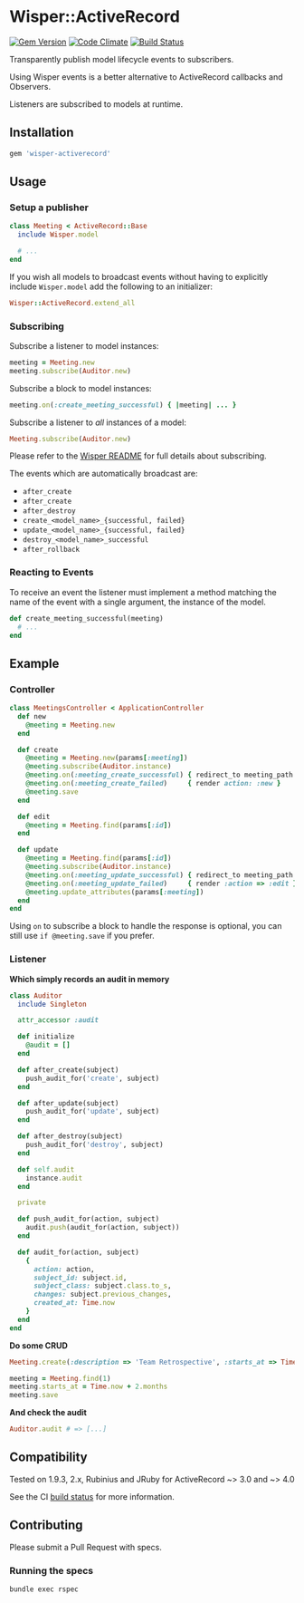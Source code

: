 # Wisper::ActiveRecord

[![Gem Version](https://badge.fury.io/rb/wisper-activerecord.png)](http://badge.fury.io/rb/wisper-activerecord)
[![Code Climate](https://codeclimate.com/github/krisleech/wisper-activerecord.png)](https://codeclimate.com/github/krisleech/wisper-activerecord)
[![Build Status](https://travis-ci.org/krisleech/wisper-activerecord.png?branch=master)](https://travis-ci.org/krisleech/wisper-activerecord)

Transparently publish model lifecycle events to subscribers.

Using Wisper events is a better alternative to ActiveRecord callbacks and Observers.

Listeners are subscribed to models at runtime.

## Installation

```ruby
gem 'wisper-activerecord'
```

## Usage

### Setup a publisher

```ruby
class Meeting < ActiveRecord::Base
  include Wisper.model

  # ...
end
```

If you wish all models to broadcast events without having to explicitly include
`Wisper.model` add the following to an initializer:

```ruby
Wisper::ActiveRecord.extend_all
```

### Subscribing

Subscribe a listener to model instances:

```ruby
meeting = Meeting.new
meeting.subscribe(Auditor.new)
```

Subscribe a block to model instances:

```ruby
meeting.on(:create_meeting_successful) { |meeting| ... }
```

Subscribe a listener to _all_ instances of a model:

```ruby
Meeting.subscribe(Auditor.new)
```

Please refer to the [Wisper README](https://github.com/krisleech/wisper) for full details about subscribing.

The events which are automatically broadcast are:

* `after_create`
* `after_create`
* `after_destroy`
* `create_<model_name>_{successful, failed}`
* `update_<model_name>_{successful, failed}`
* `destroy_<model_name>_successful`
* `after_rollback`

### Reacting to Events

To receive an event the listener must implement a method matching the name of
the event with a single argument, the instance of the model.

```ruby
def create_meeting_successful(meeting)
  # ...
end
```

## Example

### Controller

```ruby
class MeetingsController < ApplicationController
  def new
    @meeting = Meeting.new
  end

  def create
    @meeting = Meeting.new(params[:meeting])
    @meeting.subscribe(Auditor.instance)
    @meeting.on(:meeting_create_successful) { redirect_to meeting_path }
    @meeting.on(:meeting_create_failed)     { render action: :new }
    @meeting.save
  end

  def edit
    @meeting = Meeting.find(params[:id])
  end

  def update
    @meeting = Meeting.find(params[:id])
    @meeting.subscribe(Auditor.instance)
    @meeting.on(:meeting_update_successful) { redirect_to meeting_path }
    @meeting.on(:meeting_update_failed)     { render :action => :edit }
    @meeting.update_attributes(params[:meeting])
  end
end
```

Using `on` to subscribe a block to handle the response is optional,
you can still use `if @meeting.save` if you prefer.

### Listener

**Which simply records an audit in memory**

```ruby
class Auditor
  include Singleton

  attr_accessor :audit

  def initialize
    @audit = []
  end

  def after_create(subject)
    push_audit_for('create', subject)
  end

  def after_update(subject)
    push_audit_for('update', subject)
  end

  def after_destroy(subject)
    push_audit_for('destroy', subject)
  end

  def self.audit
    instance.audit
  end

  private

  def push_audit_for(action, subject)
    audit.push(audit_for(action, subject))
  end

  def audit_for(action, subject)
    {
      action: action,
      subject_id: subject.id,
      subject_class: subject.class.to_s,
      changes: subject.previous_changes,
      created_at: Time.now
    }
  end
end
```

**Do some CRUD**

```ruby
Meeting.create(:description => 'Team Retrospective', :starts_at => Time.now + 2.days)

meeting = Meeting.find(1)
meeting.starts_at = Time.now + 2.months
meeting.save
```

**And check the audit**

```ruby
Auditor.audit # => [...]
```

## Compatibility

Tested on 1.9.3, 2.x, Rubinius and JRuby for ActiveRecord ~> 3.0 and ~> 4.0

See the CI [build status](https://travis-ci.org/krisleech/wisper-activerecord) for more information.

## Contributing

Please submit a Pull Request with specs.

### Running the specs

```
bundle exec rspec
```

